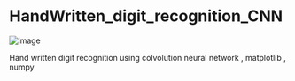 # HandWritten_digit_recognition_CNN

![image](https://user-images.githubusercontent.com/26451679/150331837-145a6a38-d0e7-4d63-98d5-388a13dfead6.png)

Hand written digit recognition using colvolution neural network , matplotlib , numpy 
